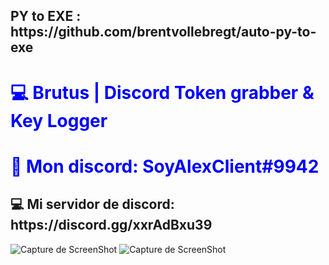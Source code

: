 <h2>PY to EXE : https://github.com/brentvollebregt/auto-py-to-exe</h2>
<h1 style="color:blue;">💻 Brutus | Discord Token grabber & Key Logger </h1>
<h1 style="color:blue;">📶 Mon discord: SoyAlexClient#9942</h1>
<h2>💻 Mi servidor de discord: https://discord.gg/xxrAdBxu39</h2>

![Capture de ScreenShot](https://user-images.githubusercontent.com/57833419/156675325-f90e6809-66df-4875-afcb-0889689054b5.png)
![Capture de ScreenShot](https://user-images.githubusercontent.com/57833419/156675327-5a52dc0b-d4bf-4bee-8577-f1356abbc8cd.png)
